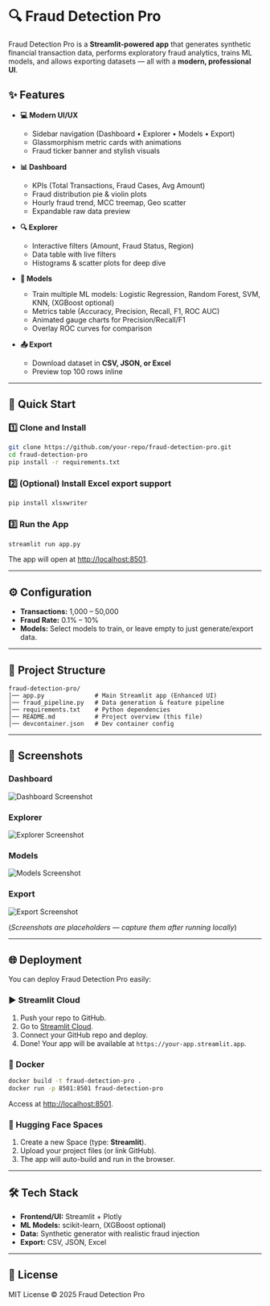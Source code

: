# 🔍 Fraud Detection Pro

Fraud Detection Pro is a **Streamlit-powered app** that generates synthetic financial transaction data, performs exploratory fraud analytics, trains ML models, and allows exporting datasets — all with a **modern, professional UI**.

## ✨ Features

- **💻 Modern UI/UX**
  - Sidebar navigation (Dashboard • Explorer • Models • Export)
  - Glassmorphism metric cards with animations
  - Fraud ticker banner and stylish visuals

- **📊 Dashboard**
  - KPIs (Total Transactions, Fraud Cases, Avg Amount)
  - Fraud distribution pie & violin plots
  - Hourly fraud trend, MCC treemap, Geo scatter
  - Expandable raw data preview

- **🔍 Explorer**
  - Interactive filters (Amount, Fraud Status, Region)
  - Data table with live filters
  - Histograms & scatter plots for deep dive

- **🤖 Models**
  - Train multiple ML models: Logistic Regression, Random Forest, SVM, KNN, (XGBoost optional)
  - Metrics table (Accuracy, Precision, Recall, F1, ROC AUC)
  - Animated gauge charts for Precision/Recall/F1
  - Overlay ROC curves for comparison

- **📤 Export**
  - Download dataset in **CSV, JSON, or Excel**
  - Preview top 100 rows inline

---

## 🚀 Quick Start

### 1️⃣ Clone and Install
```bash
git clone https://github.com/your-repo/fraud-detection-pro.git
cd fraud-detection-pro
pip install -r requirements.txt
```

### 2️⃣ (Optional) Install Excel export support
```bash
pip install xlsxwriter
```

### 3️⃣ Run the App
```bash
streamlit run app.py
```

The app will open at [http://localhost:8501](http://localhost:8501).

---

## ⚙️ Configuration
- **Transactions:** 1,000 – 50,000
- **Fraud Rate:** 0.1% – 10%
- **Models:** Select models to train, or leave empty to just generate/export data.

---

## 📂 Project Structure
```
fraud-detection-pro/
│── app.py              # Main Streamlit app (Enhanced UI)
│── fraud_pipeline.py   # Data generation & feature pipeline
│── requirements.txt    # Python dependencies
│── README.md           # Project overview (this file)
│── devcontainer.json   # Dev container config
```

---

## 📸 Screenshots

### Dashboard
![Dashboard Screenshot](assets/dashboard.png)

### Explorer
![Explorer Screenshot](assets/explorer.png)

### Models
![Models Screenshot](assets/models.png)

### Export
![Export Screenshot](assets/export.png)

(*Screenshots are placeholders — capture them after running locally*)

---

## 🌐 Deployment

You can deploy Fraud Detection Pro easily:

### ▶️ Streamlit Cloud
1. Push your repo to GitHub.
2. Go to [Streamlit Cloud](https://streamlit.io/cloud).
3. Connect your GitHub repo and deploy.
4. Done! Your app will be available at `https://your-app.streamlit.app`.

### 🐳 Docker
```bash
docker build -t fraud-detection-pro .
docker run -p 8501:8501 fraud-detection-pro
```
Access at [http://localhost:8501](http://localhost:8501).

### 🤗 Hugging Face Spaces
1. Create a new Space (type: **Streamlit**).
2. Upload your project files (or link GitHub).
3. The app will auto-build and run in the browser.

---

## 🛠️ Tech Stack
- **Frontend/UI:** Streamlit + Plotly
- **ML Models:** scikit-learn, (XGBoost optional)
- **Data:** Synthetic generator with realistic fraud injection
- **Export:** CSV, JSON, Excel

---

## 📜 License
MIT License © 2025 Fraud Detection Pro
